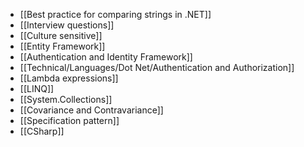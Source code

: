    

- [[Best practice for comparing strings in .NET]]
- [[Interview questions]]
- [[Culture sensitive]]
- [[Entity Framework]]
- [[Authentication and Identity Framework]]
- [[Technical/Languages/Dot Net/Authentication and Authorization]]
- [[Lambda expressions]]
- [[LINQ]]
- [[System.Collections]]
- [[Covariance and Contravariance]]
- [[Specification pattern]]
- [[CSharp]]